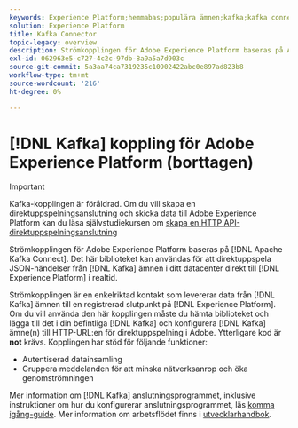```yaml
---
keywords: Experience Platform;hemmabas;populära ämnen;kafka;kafka connector;Kafka;
solution: Experience Platform
title: Kafka Connector
topic-legacy: overview
description: Strömkopplingen för Adobe Experience Platform baseras på Apache Kafka Connect. Det här biblioteket kan användas för att direktuppspela JSON-händelser från Kafka-avsnitt i ditt datacenter direkt till Experience Platform i realtid.
exl-id: 062963e5-c727-4c2c-97db-8a9a5a7d903c
source-git-commit: 5a3aa74ca7319235c10902422abc0e897ad823b8
workflow-type: tm+mt
source-wordcount: '216'
ht-degree: 0%

---
```


# [!DNL Kafka] koppling för Adobe Experience Platform (borttagen)

>[!IMPORTANT]
>
>Kafka-kopplingen är föråldrad. Om du vill skapa en direktuppspelningsanslutning och skicka data till Adobe Experience Platform kan du läsa självstudiekursen om [skapa en HTTP API-direktuppspelningsanslutning](../../sources/connectors/streaming/http.md)

Strömkopplingen för Adobe Experience Platform baseras på [!DNL Apache Kafka Connect]. Det här biblioteket kan användas för att direktuppspela JSON-händelser från [!DNL Kafka] ämnen i ditt datacenter direkt till [!DNL Experience Platform] i realtid.

Strömkopplingen är en enkelriktad kontakt som levererar data från [!DNL Kafka] ämnen till en registrerad slutpunkt på [!DNL Experience Platform]. Om du vill använda den här kopplingen måste du hämta biblioteket och lägga till det i din befintliga [!DNL Kafka] och konfigurera [!DNL Kafka] ämne(n) till HTTP-URL:en för direktuppspelning i Adobe. Ytterligare kod är **not** krävs. Kopplingen har stöd för följande funktioner:

- Autentiserad datainsamling
- Gruppera meddelanden för att minska nätverksanrop och öka genomströmningen

Mer information om [!DNL Kafka] anslutningsprogrammet, inklusive instruktioner om hur du konfigurerar anslutningsprogrammet, läs [komma igång-guide](https://github.com/adobe/experience-platform-streaming-connect). Mer information om arbetsflödet finns i [utvecklarhandbok](https://www.adobe.com/go/kafka-connector-developer-guide).
